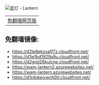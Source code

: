 
<img src="../../raw/master/x/https://getlantern.org/images/8e0a2b81.c82003be.LanternYellow2.png" alt="蓝灯 - Lantern"/><table>
	<tr>
								<td><a href="https://wam-lantern.azurewebsites.net/"
			target="lantern-mirror">免翻墙网页版</a></td>
	</tr>
	</table>
## 免翻墙镜像:

<ul>
<li><a href="https://d2lp8ekzxa1f7z.cloudfront.net/">https://d2lp8ekzxa1f7z.cloudfront.net/</a></li>
    <li><a href="https://d1je1bd1929a9u.cloudfront.net/">https://d1je1bd1929a9u.cloudfront.net/</a></li>
    <li><a href="https://d2grqj26kuicne.cloudfront.net/">https://d2grqj26kuicne.cloudfront.net/</a></li>
    <li><a href="https://wam-lantern2.azurewebsites.net/">https://wam-lantern2.azurewebsites.net/</a></li>
    <li><a href="https://wam-lantern.azurewebsites.net/">https://wam-lantern.azurewebsites.net/</a></li>
    <li><a href="https://d1rdokeixwnh00.cloudfront.net/">https://d1rdokeixwnh00.cloudfront.net/</a></li>
    </ul>